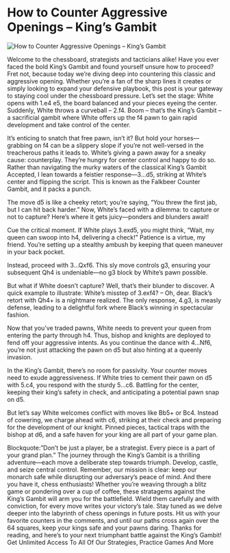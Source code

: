 # How to Counter Aggressive Openings – King’s Gambit

![How to Counter Aggressive Openings – King’s Gambit](https://www.thechesswebsite.com/wp-content/uploads/2024/03/17723-1710488420742-thumbnail-1.webp)

Welcome to the chessboard, strategists and tacticians alike! Have you ever faced the bold King’s Gambit and found yourself unsure how to proceed? Fret not, because today we’re diving deep into countering this classic and aggressive opening. Whether you’re a fan of the sharp lines it creates or simply looking to expand your defensive playbook, this post is your gateway to staying cool under the chessboard pressure.
Let’s set the stage: White opens with 1.e4 e5, the board balanced and your pieces eyeing the center. Suddenly, White throws a curveball – 2.f4. Boom – that’s the King’s Gambit – a sacrificial gambit where White offers up the f4 pawn to gain rapid development and take control of the center.

It’s enticing to snatch that free pawn, isn’t it? But hold your horses—grabbing on f4 can be a slippery slope if you’re not well-versed in the treacherous paths it leads to. White’s giving a pawn away for a sneaky cause: counterplay. They’re hungry for center control and happy to do so.
Rather than navigating the murky waters of the classical King’s Gambit Accepted, I lean towards a feistier response—3…d5, striking at White’s center and flipping the script. This is known as the Falkbeer Counter Gambit, and it packs a punch.

The move d5 is like a cheeky retort; you’re saying, “You threw the first jab, but I can hit back harder.” Now, White’s faced with a dilemma: to capture or not to capture? Here’s where it gets juicy—ponders and blunders await!

Cue the critical moment.
If White plays 3.exd5, you might think, “Wait, my queen can swoop into h4, delivering a check!” Patience is a virtue, my friend. You’re setting up a stealthy ambush by keeping that queen maneuver in your back pocket.

Instead, proceed with 3…Qxf6. This sly move controls g3, ensuring your subsequent Qh4 is undeniable—no g3 block by White’s pawn possible.

But what if White doesn’t capture? Well, that’s their blunder to discover. A quick example to illustrate: White’s misstep of 3.exf4? – Oh, dear. Black’s retort with Qh4+ is a nightmare realized. The only response, 4.g3, is measly defense, leading to a delightful fork where Black’s winning in spectacular fashion.

Now that you’ve traded pawns, White needs to prevent your queen from entering the party through h4. Thus, bishop and knights are deployed to fend off your aggressive intents. As you continue the dance with 4…Nf6, you’re not just attacking the pawn on d5 but also hinting at a queenly invasion.

In the King’s Gambit, there’s no room for passivity. Your counter moves need to exude aggressiveness. If White tries to cement their pawn on d5 with 5.c4, you respond with the sturdy 5…c6. Battling for the center, keeping their king’s safety in check, and anticipating a potential pawn snap on d5.

But let’s say White welcomes conflict with moves like Bb5+ or Bc4. Instead of cowering, we charge ahead with c6, striking at their check and preparing for the development of our knight. Pinned pieces, tactical traps with the bishop at d6, and a safe haven for your king are all part of your game plan.

Blockquote:”Don’t be just a player, be a strategist. Every piece is a part of your grand plan.”
The journey through the King’s Gambit is a thrilling adventure—each move a deliberate step towards triumph. Develop, castle, and seize central control. Remember, our mission is clear: keep our monarch safe while disrupting our adversary’s peace of mind.
And there you have it, chess enthusiasts! Whether you’re weaving through a blitz game or pondering over a cup of coffee, these stratagems against the King’s Gambit will arm you for the battlefield. Wield them carefully and with conviction, for every move writes your victory’s tale.
Stay tuned as we delve deeper into the labyrinth of chess openings in future posts. Hit us with your favorite counters in the comments, and until our paths cross again over the 64 squares, keep your kings safe and your pawns daring.
Thanks for reading, and here’s to your next triumphant battle against the King’s Gambit!
Get Unlimited Access To All Of Our Strategies, Practice Games And More